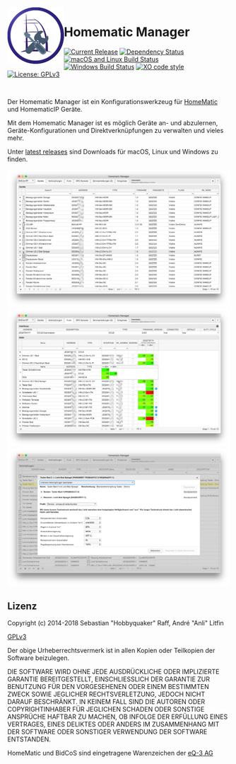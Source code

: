 <img width="128px" src="build/icon.png" align="left"/>

# Homematic Manager

[![Current Release](https://img.shields.io/github/release/hobbyquaker/homematic-manager.svg?colorB=4cc61e)](https://github.com/hobbyquaker/homematic-manager/releases/latest)
[![Dependency Status](https://david-dm.org/hobbyquaker/homematic-manager/status.svg)](https://david-dm.org/hobbyquaker/homematic-manager)
[![macOS and Linux Build Status](https://travis-ci.org/hobbyquaker/homematic-manager.svg?branch=master)](https://travis-ci.org/hobbyquaker/homematic-manager)
[![Windows Build Status](https://ci.appveyor.com/api/projects/status/github/hobbyquaker/homematic-manager?branch=master&svg=true)](https://ci.appveyor.com/project/hobbyquaker/homematic-manager)
[![XO code style](https://img.shields.io/badge/code_style-XO-5ed9c7.svg)](https://github.com/sindresorhus/xo)
[![License: GPLv3](https://img.shields.io/badge/license-GPLv3-blue.svg)](https://www.gnu.org/licenses/gpl-3.0.html)

<br>

Der Homematic Manager ist ein Konfigurationswerkzeug für [HomeMatic](http://www.homematic.com) und HomematicIP Geräte.

Mit dem Homematic Manager ist es möglich Geräte an- und abzulernen, Geräte-Konfigurationen und Direktverknüpfungen zu
verwalten und vieles mehr.

Unter [latest releases](https://github.com/hobbyquaker/homematic-manager/releases/latest) sind Downloads für macOS, 
Linux und Windows zu finden.

![](docs/hmm1.png)
![](docs/hmm2.png)
![](docs/hmm3.png)

## Lizenz

Copyright (c) 2014-2018 Sebastian "Hobbyquaker" Raff, André "Anli" Litfin

[GPLv3](https://www.gnu.org/licenses/gpl-3.0.html)


Der obige Urheberrechtsvermerk ist in allen Kopien oder Teilkopien der Software beizulegen.

DIE SOFTWARE WIRD OHNE JEDE AUSDRÜCKLICHE ODER IMPLIZIERTE GARANTIE BEREITGESTELLT, EINSCHLIESSLICH DER GARANTIE ZUR BENUTZUNG FÜR DEN VORGESEHENEN ODER EINEM BESTIMMTEN ZWECK SOWIE JEGLICHER RECHTSVERLETZUNG, JEDOCH NICHT DARAUF BESCHRÄNKT. IN KEINEM FALL SIND DIE AUTOREN ODER COPYRIGHTINHABER FÜR JEGLICHEN SCHADEN ODER SONSTIGE ANSPRÜCHE HAFTBAR ZU MACHEN, OB INFOLGE DER ERFÜLLUNG EINES VERTRAGES, EINES DELIKTES ODER ANDERS IM ZUSAMMENHANG MIT DER SOFTWARE ODER SONSTIGER VERWENDUNG DER SOFTWARE ENTSTANDEN.

HomeMatic und BidCoS sind eingetragene Warenzeichen der [eQ-3 AG](http://eq-3.de)
